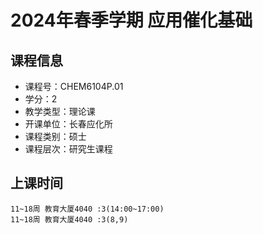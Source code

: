 # 2024年春季学期 应用催化基础 






## 课程信息

- 课程号：CHEM6104P.01
- 学分：2
- 教学类型：理论课
- 开课单位：长春应化所
- 课程类别：硕士
- 课程层次：研究生课程

## 上课时间

```
11~18周 教育大厦4040 :3(14:00~17:00)
11~18周 教育大厦4040 :3(8,9)
```

